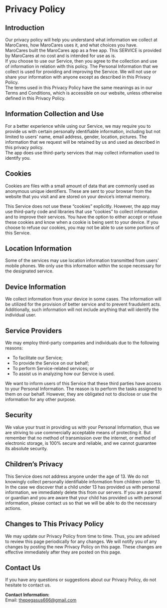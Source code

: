 # Privacy Policy  

## Introduction  
Our privacy policy will help you understand what information we collect at MaroCares, how MaroCares uses it, and what choices you have.  
MaroCares built the MaroCares app as a free app. This SERVICE is provided by MaroCares at no cost and is intended for use as is.  
If you choose to use our Service, then you agree to the collection and use of information in relation with this policy. The Personal Information that we collect is used for providing and improving the Service. We will not use or share your information with anyone except as described in this Privacy Policy.  
The terms used in this Privacy Policy have the same meanings as in our Terms and Conditions, which is accessible on our website, unless otherwise defined in this Privacy Policy.  

## Information Collection and Use  
For a better experience while using our Service, we may require you to provide us with certain personally identifiable information, including but not limited to users’ name, email address, gender, location, pictures. The information that we request will be retained by us and used as described in this privacy policy.  
The app does use third-party services that may collect information used to identify you.  

## Cookies  
Cookies are files with a small amount of data that are commonly used as anonymous unique identifiers. These are sent to your browser from the website that you visit and are stored on your device’s internal memory.  

This Service does not use these “cookies” explicitly. However, the app may use third-party code and libraries that use “cookies” to collect information and to improve their services. You have the option to either accept or refuse these cookies and know when a cookie is being sent to your device. If you choose to refuse our cookies, you may not be able to use some portions of this Service.  

## Location Information  
Some of the services may use location information transmitted from users' mobile phones. We only use this information within the scope necessary for the designated service.  

## Device Information  
We collect information from your device in some cases. The information will be utilized for the provision of better service and to prevent fraudulent acts. Additionally, such information will not include anything that will identify the individual user.  

## Service Providers  
We may employ third-party companies and individuals due to the following reasons:  
- To facilitate our Service;  
- To provide the Service on our behalf;  
- To perform Service-related services; or  
- To assist us in analyzing how our Service is used.  

We want to inform users of this Service that these third parties have access to your Personal Information. The reason is to perform the tasks assigned to them on our behalf. However, they are obligated not to disclose or use the information for any other purpose.  

## Security  
We value your trust in providing us with your Personal Information, thus we are striving to use commercially acceptable means of protecting it. But remember that no method of transmission over the internet, or method of electronic storage, is 100% secure and reliable, and we cannot guarantee its absolute security.  

## Children’s Privacy  
This Service does not address anyone under the age of 13. We do not knowingly collect personally identifiable information from children under 13. In the case we discover that a child under 13 has provided us with personal information, we immediately delete this from our servers. If you are a parent or guardian and you are aware that your child has provided us with personal information, please contact us so that we will be able to do the necessary actions.  

## Changes to This Privacy Policy  
We may update our Privacy Policy from time to time. Thus, you are advised to review this page periodically for any changes. We will notify you of any changes by posting the new Privacy Policy on this page. These changes are effective immediately after they are posted on this page.  

## Contact Us  
If you have any questions or suggestions about our Privacy Policy, do not hesitate to contact us.  

**Contact Information:**  
Email: thepegasus666@gmail.com  

